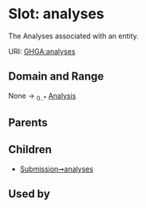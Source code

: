 
# Slot: analyses


The Analyses associated with an entity.

URI: [GHGA:analyses](https://w3id.org/GHGA/analyses)


## Domain and Range

None &#8594;  <sub>0..\*</sub> [Analysis](Analysis.md)

## Parents


## Children

 *  [Submission➞analyses](Submission_analyses.md)

## Used by


